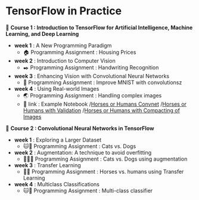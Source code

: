 # TensorFlow in Practice
:pushpin: **Course 1 : Introduction to TensorFlow for Artificial Intelligence, Machine Learning, and Deep Learning**
- **week 1** : A New Programming Paradigm
   - :house: Programming Assignment : Housing Prices
- **week 2** : Introduction to Computer Vision
   - :black_nib:  Programming Assignment : Handwriting Recognition
- **week 3** : Enhancing Vision with Convolutional Neural Networks
   - :muscle: Programming Assignment : Improve MNIST with convolutionsz
- **week 4** : Using Real-world Images
   - :earth_asia: Programming Assignment : Handling complex images
   - :link: link : Example Notebook
      /[Horses or Humans Convnet](https://github.com/lmoroney/dlaicourse/blob/master/Course%201%20-%20Part%208%20-%20Lesson%202%20-%20Notebook.ipynb)
      /[Horses or Humans with Validation](https://github.com/lmoroney/dlaicourse/blob/master/Course%201%20-%20Part%208%20-%20Lesson%203%20-%20Notebook.ipynb)
      /[Horses or Humans with Compacting of Images](https://github.com/lmoroney/dlaicourse/blob/master/Course%201%20-%20Part%208%20-%20Lesson%204%20-%20Notebook.ipynb)
      
:pushpin: **Course 2 : Convolutional Neural Networks in TensorFlow**
- **week 1** : Exploring a Larger Dataset
   - :cat::dog: Programming Assignment : Cats vs. Dogs
- **week 2** : Augmentation: A technique to avoid overfitting
   - :twisted_rightwards_arrows::cat::dog: Programming Assignment : Cats vs. Dogs using augmentation
- **week 3** : Transfer Learning
   - :man::horse: Programming Assignment : Horses vs. humans using Transfer Learning
- **week 4** : Multiclass Classifications
   - :cat::dog: Programming Assignment : Multi-class classifier
